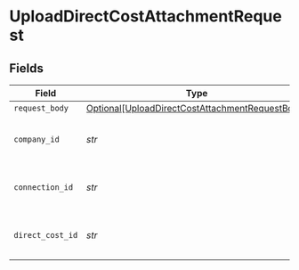 # UploadDirectCostAttachmentRequest


## Fields

| Field                                                                                                               | Type                                                                                                                | Required                                                                                                            | Description                                                                                                         | Example                                                                                                             |
| ------------------------------------------------------------------------------------------------------------------- | ------------------------------------------------------------------------------------------------------------------- | ------------------------------------------------------------------------------------------------------------------- | ------------------------------------------------------------------------------------------------------------------- | ------------------------------------------------------------------------------------------------------------------- |
| `request_body`                                                                                                      | [Optional[UploadDirectCostAttachmentRequestBody]](../../models/operations/uploaddirectcostattachmentrequestbody.md) | :heavy_minus_sign:                                                                                                  | N/A                                                                                                                 |                                                                                                                     |
| `company_id`                                                                                                        | *str*                                                                                                               | :heavy_check_mark:                                                                                                  | N/A                                                                                                                 | 8a210b68-6988-11ed-a1eb-0242ac120002                                                                                |
| `connection_id`                                                                                                     | *str*                                                                                                               | :heavy_check_mark:                                                                                                  | N/A                                                                                                                 | 2e9d2c44-f675-40ba-8049-353bfcb5e171                                                                                |
| `direct_cost_id`                                                                                                    | *str*                                                                                                               | :heavy_check_mark:                                                                                                  | Unique identifier for a direct cost                                                                                 |                                                                                                                     |
